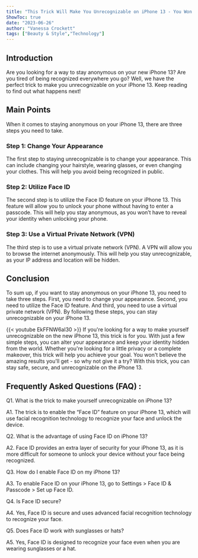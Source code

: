```yaml
---
title: "This Trick Will Make You Unrecognizable on iPhone 13 - You Won't Believe What Happens Next!"
ShowToc: true 
date: "2023-06-26"
author: "Vanessa Crockett" 
tags: ["Beauty & Style","Technology"]
---
```

## Introduction 
Are you looking for a way to stay anonymous on your new iPhone 13? Are you tired of being recognized everywhere you go? Well, we have the perfect trick to make you unrecognizable on your iPhone 13. Keep reading to find out what happens next! 

## Main Points 
When it comes to staying anonymous on your iPhone 13, there are three steps you need to take. 

### Step 1: Change Your Appearance 
The first step to staying unrecognizable is to change your appearance. This can include changing your hairstyle, wearing glasses, or even changing your clothes. This will help you avoid being recognized in public. 

### Step 2: Utilize Face ID 
The second step is to utilize the Face ID feature on your iPhone 13. This feature will allow you to unlock your phone without having to enter a passcode. This will help you stay anonymous, as you won’t have to reveal your identity when unlocking your phone. 

### Step 3: Use a Virtual Private Network (VPN) 
The third step is to use a virtual private network (VPN). A VPN will allow you to browse the internet anonymously. This will help you stay unrecognizable, as your IP address and location will be hidden. 

## Conclusion 
To sum up, if you want to stay anonymous on your iPhone 13, you need to take three steps. First, you need to change your appearance. Second, you need to utilize the Face ID feature. And third, you need to use a virtual private network (VPN). By following these steps, you can stay unrecognizable on your iPhone 13.

{{< youtube EkFFNW6aI30 >}} 
If you're looking for a way to make yourself unrecognizable on the new iPhone 13, this trick is for you. With just a few simple steps, you can alter your appearance and keep your identity hidden from the world. Whether you're looking for a little privacy or a complete makeover, this trick will help you achieve your goal. You won't believe the amazing results you'll get - so why not give it a try? With this trick, you can stay safe, secure, and unrecognizable on the iPhone 13.

## Frequently Asked Questions (FAQ) :
Q1. What is the trick to make yourself unrecognizable on iPhone 13?

A1. The trick is to enable the “Face ID” feature on your iPhone 13, which will use facial recognition technology to recognize your face and unlock the device.

Q2. What is the advantage of using Face ID on iPhone 13?

A2. Face ID provides an extra layer of security for your iPhone 13, as it is more difficult for someone to unlock your device without your face being recognized.

Q3. How do I enable Face ID on my iPhone 13?

A3. To enable Face ID on your iPhone 13, go to Settings > Face ID & Passcode > Set up Face ID.

Q4. Is Face ID secure?

A4. Yes, Face ID is secure and uses advanced facial recognition technology to recognize your face.

Q5. Does Face ID work with sunglasses or hats?

A5. Yes, Face ID is designed to recognize your face even when you are wearing sunglasses or a hat.


